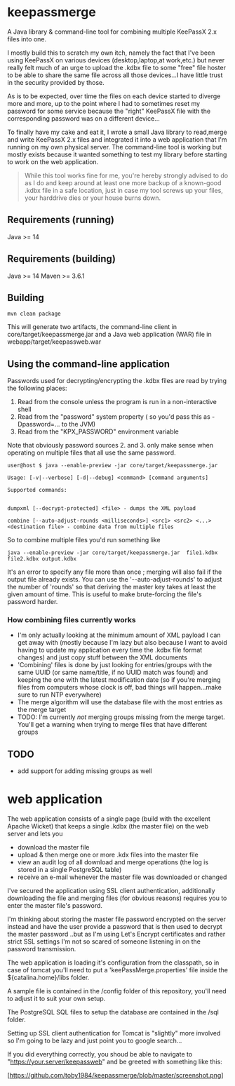 # keepassmerge

A Java library & command-line tool for combining multiple KeePassX 2.x files into one.

I mostly build this to scratch my own itch, namely the fact that I've been using KeePassX on various devices (desktop,laptop,at work,etc.)
but never really felt much of an urge to upload the .kdbx file to some "free" file hoster to be able to share the same 
file across all those devices...I have little trust in the security provided by those.

As is to be expected, over time the files on each device started to diverge more and more, up to the point where I had to sometimes 
reset my password for some service because the "right" KeePassX file with the corresponding password was on a different device...

To finally have my cake and eat it, I wrote a small Java library to read,merge and write KeePassX 2.x files and integrated it into a
web application that I'm running on my own physical server. The command-line tool is working but mostly exists because it wanted something
to test my library before starting to work on the web application.

> While this tool works fine for me, you're hereby strongly advised to do as I do and keep
> around at least one more backup of a known-good .kdbx file in a safe location, just
> in case my tool screws up your files, your harddrive dies or your house burns down.


## Requirements (running)

Java >= 14

## Requirements (building)

Java >= 14
Maven >= 3.6.1

## Building

```mvn clean package```

This will generate two artifacts, the command-line client in core/target/keepassmerge.jar and a Java web application (WAR) file 
in webapp/target/keepassweb.war

## Using the command-line application

Passwords used for decrypting/encrypting the .kdbx files are read by trying the following places:

1. Read from the console unless the program is run in a non-interactive shell
2. Read from the "password" system property ( so you'd pass this as -Dpassword=... to the JVM)
3. Read from the "KPX_PASSWORD" environment variable

Note that obviously password sources 2. and 3. only make sense when operating on multiple files that all use the same password.

```
user@host $ java --enable-preview -jar core/target/keepassmerge.jar 

Usage: [-v|--verbose] [-d|--debug] <command> [command arguments]

Supported commands:


dumpxml [--decrypt-protected] <file> - dumps the XML payload

combine [--auto-adjust-rounds <milliseconds>] <src1> <src2> <...> <destination file> - combine data from multiple files
```

So to combine multiple files you'd run something like

```
java --enable-preview -jar core/target/keepassmerge.jar  file1.kdbx file2.kdbx output.kdbx
```
It's an error to specify any file more than once ; merging will also fail if the output file already exists. You can use the 
'--auto-adjust-rounds' to adjust the number of 'rounds' so that deriving the master key takes at least the given amount of time.
This is useful to make brute-forcing the file's password harder.

### How combining files currently works

- I'm only actually looking at the minimum amount of XML payload I can get away with (mostly because I'm lazy but also because I want to avoid having to update my application every time the .kdbx file format changes) and just copy stuff between the XML documents
- 'Combining' files is done by just looking for entries/groups with the same UUID (or same name/title, if no UUID match was found) and keeping the one with the latest modification date (so if you're merging files from computers whose clock is off, bad things will happen...make sure to run NTP everywhere)
- The merge algorithm will use the database file with the most entries as the merge target
- TODO: I'm currently *not* merging groups missing from the merge target. You'll get a warning when trying to merge files that have different groups

## TODO

- add support for adding missing groups as well

# web application

The web application consists of a single page (build with the excellent Apache Wicket) that keeps a single
.kdbx (the master file) on the web server and lets you

- download the master file
- upload & then merge one or more .kdx files into the master file
- view an audit log of all download and merge operations (the log is stored in a single PostgreSQL table)
- receive an e-mail whenever the master file was downloaded or changed

I've secured the application using SSL client authentication, additionally downloading the file and merging files (for obvious reasons) requires you to enter the master file's password. 

I'm thinking about storing the master file password encrypted on the server instead and have the user provide a password that is then used to decrypt the master password ..but as I'm using Let's Encrypt certificates and rather strict SSL settings I'm not so scared of someone listening in on the password transmission.

The web application is loading it's configuration from the classpath, so in case of tomcat you'll need to put a 'keePassMerge.properties' file inside the ${catalina.home}/libs folder.

A sample file is contained in the /config folder of this repository, you'll need to adjust it to suit your own setup.

The PostgreSQL SQL files to setup the database are contained in the /sql folder.

Setting up SSL client authentication for Tomcat is "slightly" more involved so I'm going to be lazy and just point you to google search...

If you did everything correctly, you shoud be able to navigate to "https://your.server/keepassweb" and be greeted with something like this:

[https://github.com/toby1984/keepassmerge/blob/master/screenshot.png]
